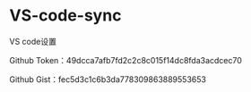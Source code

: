 # VS-code-sync
VS code设置


Github Token：49dcca7afb7fd2c2c8c015f14dc8fda3acdcec70

Github Gist：fec5d3c1c6b3da778309863889553653

